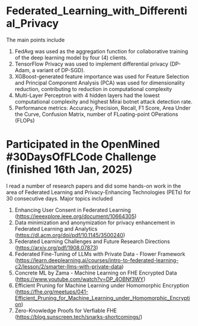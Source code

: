 # Federated_Learning_with_Differential_Privacy

The main points include 
1. FedAvg was used as the aggregation function for collaborative training of the deep learning model by four (4) clients.
2. TensorFlow Privacy was used to implement differential privacy (DP-Adam, a variant of DP-SGD).
3. XGBoost-generated feature importance was used for Feature Selection and Principal Component Analysis (PCA) was used for dimensionality reduction, contributing to reduction in computational complexity
4. Multi-Layer Perceptron with 4 hidden layers had the lowest computational complexity and highest Mirai botnet attack detection rate.
5. Performance metrics: Accuracy, Precision, Recall, F1 Score, Area Under the Curve, Confusion Matrix, number of FLoating-point OPerations (FLOPs)


# Participated in the OpenMined #30DaysOfFLCode Challenge (finished 16th Jan, 2025)
I read a number of research papers and did some hands-on work in the area of Federated Learning and Privacy-Enhancing Technologies (PETs) for 30 consecutive days. Major topics included
1. Enhancing User Consent in Federated Learning (https://ieeexplore.ieee.org/document/10664305)
2. Data minimization and anonymization for privacy enhancement in Federated Learning and Analytics (https://dl.acm.org/doi/pdf/10.1145/3500240)
3. Federated Learning Challenges and Future Research Directions (https://arxiv.org/pdf/1908.07873)
4. Federated Fine-Tuning of LLMs with Private Data - Flower Framework (https://learn.deeplearning.ai/courses/intro-to-federated-learning-c2/lesson/2/smarter-llms-with-private-data)
5. Concrete ML by Zama - Machine Learning on FHE Encrypted Data (https://www.youtube.com/watch?v=DP_4OBNf3WY)
6. Efficient Pruning for Machine Learning under Homomorphic Encryption (https://fhe.org/meetups/041-Efficient_Pruning_for_Machine_Learning_under_Homomorphic_Encryption)
7. Zero-Knowledge Proofs for Verfiable FHE (https://blog.sunscreen.tech/snarks-shortcomings/)
   
   
